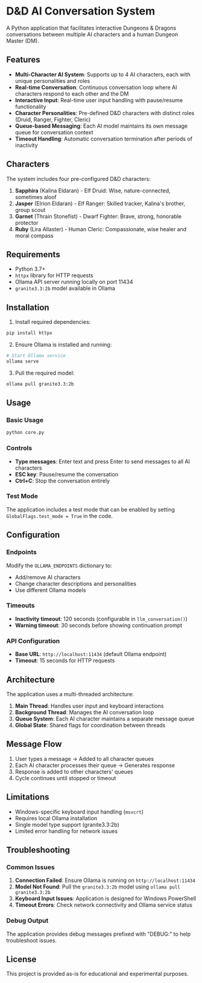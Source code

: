 # D&D AI Conversation System

A Python application that facilitates interactive Dungeons & Dragons conversations between multiple AI characters and a human Dungeon Master (DM).

## Features

- **Multi-Character AI System**: Supports up to 4 AI characters, each with unique personalities and roles
- **Real-time Conversation**: Continuous conversation loop where AI characters respond to each other and the DM
- **Interactive Input**: Real-time user input handling with pause/resume functionality
- **Character Personalities**: Pre-defined D&D characters with distinct roles (Druid, Ranger, Fighter, Cleric)
- **Queue-based Messaging**: Each AI model maintains its own message queue for conversation context
- **Timeout Handling**: Automatic conversation termination after periods of inactivity

## Characters

The system includes four pre-configured D&D characters:

1. **Sapphira** (Kalina Eldaran) - Elf Druid: Wise, nature-connected, sometimes aloof
2. **Jasper** (Elrion Eldaran) - Elf Ranger: Skilled tracker, Kalina's brother, group scout
3. **Garnet** (Thrain Stonefist) - Dwarf Fighter: Brave, strong, honorable protector
4. **Ruby** (Lira Allaster) - Human Cleric: Compassionate, wise healer and moral compass

## Requirements

- Python 3.7+
- `httpx` library for HTTP requests
- Ollama API server running locally on port 11434
- `granite3.3:2b` model available in Ollama

## Installation

1. Install required dependencies:
```bash
pip install httpx
```

2. Ensure Ollama is installed and running:
```bash
# Start Ollama service
ollama serve
```

3. Pull the required model:
```bash
ollama pull granite3.3:2b
```

## Usage

### Basic Usage
```bash
python core.py
```

### Controls
- **Type messages**: Enter text and press Enter to send messages to all AI characters
- **ESC key**: Pause/resume the conversation
- **Ctrl+C**: Stop the conversation entirely

### Test Mode
The application includes a test mode that can be enabled by setting `GlobalFlags.test_mode = True` in the code.

## Configuration

### Endpoints
Modify the `OLLAMA_ENDPOINTS` dictionary to:
- Add/remove AI characters
- Change character descriptions and personalities
- Use different Ollama models

### Timeouts
- **Inactivity timeout**: 120 seconds (configurable in `llm_conversation()`)
- **Warning timeout**: 30 seconds before showing continuation prompt

### API Configuration
- **Base URL**: `http://localhost:11434` (default Ollama endpoint)
- **Timeout**: 15 seconds for HTTP requests

## Architecture

The application uses a multi-threaded architecture:

1. **Main Thread**: Handles user input and keyboard interactions
2. **Background Thread**: Manages the AI conversation loop
3. **Queue System**: Each AI character maintains a separate message queue
4. **Global State**: Shared flags for coordination between threads

## Message Flow

1. User types a message → Added to all character queues
2. Each AI character processes their queue → Generates response
3. Response is added to other characters' queues
4. Cycle continues until stopped or timeout

## Limitations

- Windows-specific keyboard input handling (`msvcrt`)
- Requires local Ollama installation
- Single model type support (granite3.3:2b)
- Limited error handling for network issues

## Troubleshooting

### Common Issues

1. **Connection Failed**: Ensure Ollama is running on `http://localhost:11434`
2. **Model Not Found**: Pull the `granite3.3:2b` model using `ollama pull granite3.3:2b`
3. **Keyboard Input Issues**: Application is designed for Windows PowerShell
4. **Timeout Errors**: Check network connectivity and Ollama service status

### Debug Output
The application provides debug messages prefixed with "DEBUG:" to help troubleshoot issues.

## License

This project is provided as-is for educational and experimental purposes.
